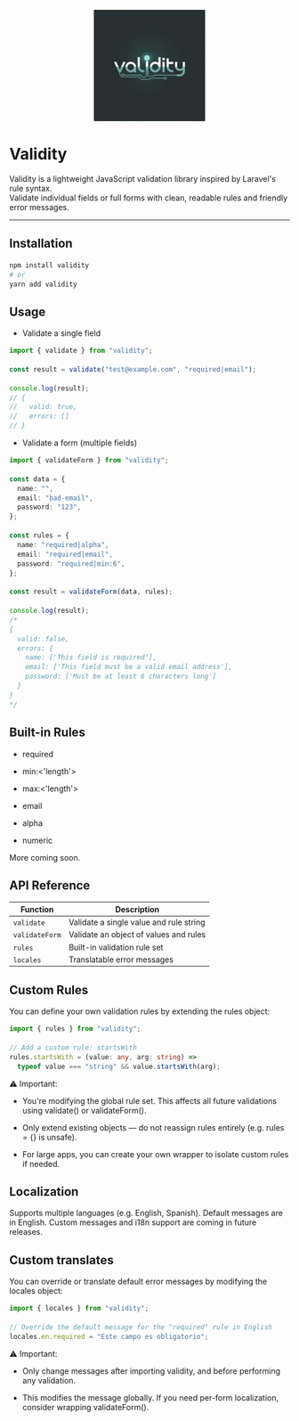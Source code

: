 <p align="center">
  <img src="./assets/logo.jpeg" width="200" alt="validity logo" />
</p>

# Validity

Validity is a lightweight JavaScript validation library inspired by Laravel's rule syntax.  
Validate individual fields or full forms with clean, readable rules and friendly error messages.

---

## Installation

```bash
npm install validity
# or
yarn add validity
```

## Usage

- Validate a single field

```ts
import { validate } from "validity";

const result = validate("test@example.com", "required|email");

console.log(result);
// {
//   valid: true,
//   errors: []
// }
```

- Validate a form (multiple fields)

```ts
import { validateForm } from "validity";

const data = {
  name: "",
  email: "bad-email",
  password: "123",
};

const rules = {
  name: "required|alpha",
  email: "required|email",
  password: "required|min:6",
};

const result = validateForm(data, rules);

console.log(result);
/*
{
  valid: false,
  errors: {
    name: ['This field is required'],
    email: ['This field must be a valid email address'],
    password: ['Must be at least 6 characters long']
  }
}
*/
```

## Built-in Rules

- required

- min:<'length'>

- max:<'length'>

- email

- alpha

- numeric

More coming soon.

## API Reference

| Function       | Description                             |
| -------------- | --------------------------------------- |
| `validate`     | Validate a single value and rule string |
| `validateForm` | Validate an object of values and rules  |
| `rules`        | Built-in validation rule set            |
| `locales`      | Translatable error messages             |

## Custom Rules

You can define your own validation rules by extending the rules object:

```ts
import { rules } from "validity";

// Add a custom rule: startsWith
rules.startsWith = (value: any, arg: string) =>
  typeof value === "string" && value.startsWith(arg);
```

⚠️ Important:

- You're modifying the global rule set. This affects all future validations using validate() or validateForm().

- Only extend existing objects — do not reassign rules entirely (e.g. rules = {} is unsafe).

- For large apps, you can create your own wrapper to isolate custom rules if needed.

## Localization

Supports multiple languages (e.g. English, Spanish). Default messages are in English.
Custom messages and i18n support are coming in future releases.

## Custom translates

You can override or translate default error messages by modifying the locales object:

```ts
import { locales } from "validity";

// Override the default message for the "required" rule in English
locales.en.required = "Este campo es obligatorio";
```

⚠️ Important:

- Only change messages after importing validity, and before performing any validation.

- This modifies the message globally. If you need per-form localization, consider wrapping validateForm().
